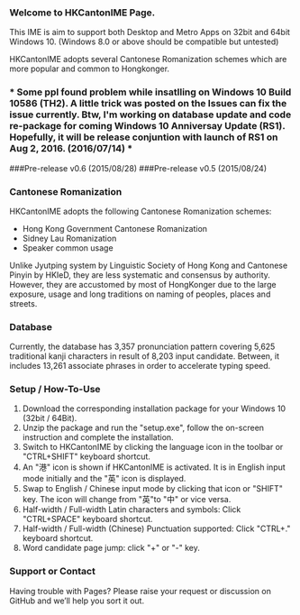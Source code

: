 ### Welcome to HKCantonIME Page.
This IME is aim to support both Desktop and Metro Apps on 32bit and 64bit Windows 10. (Windows 8.0 or above should be compatible but untested)

HKCantonIME adopts several Cantonese Romanization schemes which are more popular and common to Hongkonger. 

### * Some ppl found problem while insatlling on Windows 10 Build 10586 (TH2). A little trick was posted on the Issues can fix the issue currently. Btw, I'm working on database update and code re-package for coming Windows 10 Anniversay Update (RS1). Hopefully, it will be release conjuntion with launch of RS1 on Aug 2, 2016. (2016/07/14) *

###Pre-release v0.6 (2015/08/28) 
###Pre-release v0.5 (2015/08/24)

### Cantonese Romanization 
HKCantonIME adopts the following Cantonese Romanization schemes:

* Hong Kong Government Cantonese Romanization
* Sidney Lau Romanization
* Speaker common usage

Unlike Jyutping system by Linguistic Society of Hong Kong and Cantonese Pinyin by HKIeD, they are less systematic and consensus by authority. However, they are accustomed by most of HongKonger due to the large exposure, usage and long traditions on naming of peoples, places and streets.

### Database
Currently, the database has 3,357 pronunciation pattern covering 5,625 traditional kanji characters in result of 8,203 input candidate. Between, it includes 13,261 associate phrases in order to accelerate typing speed. 

### Setup / How-To-Use
1. Download the corresponding installation package for your Windows 10 (32bit / 64Bit).
2. Unzip the package and run the "setup.exe", follow the on-screen instruction and complete the installation.
3. Switch to HKCantonIME by clicking the language icon in the toolbar or "CTRL+SHIFT" keyboard shortcut.
4. An "港" icon is shown if HKCantonIME is activated. It is in English input mode initially and the "英" icon is displayed.  
5. Swap to English / Chinese input mode by clicking that icon or "SHIFT" key. The icon will change from "英"to "中" or vice versa.
6. Half-width / Full-width Latin characters and symbols: Click "CTRL+SPACE" keyboard shortcut.
7. Half-width / Full-width (Chinese) Punctuation supported: Click "CTRL+." keyboard shortcut.
8. Word candidate page jump: click "+" or "-" key.
 
### Support or Contact
Having trouble with Pages? Please raise your request or discussion on GitHub and we’ll help you sort it out.

